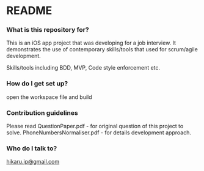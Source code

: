 # README #

### What is this repository for? ###

This is an iOS app project that was developing for a job interview. It demonstrates the use of contemporary skills/tools that used for scrum/agile development.

Skills/tools including BDD, MVP, Code style enforcement etc.

### How do I get set up? ###

open the workspace file and build

### Contribution guidelines ###

Please read
QuestionPaper.pdf - for original question of this project to solve.
PhoneNumbersNormaliser.pdf - for details development approach.

### Who do I talk to? ###

hikaru.ip@gmail.com